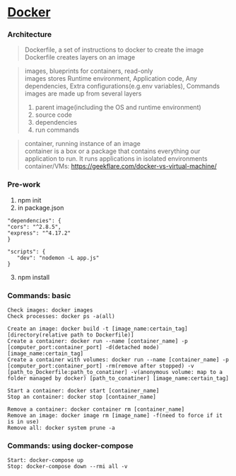 # [Docker](https://github.com/EricHuang950313/Docker)

### Architecture
> Dockerfile, a set of instructions to docker to create the image </br>
> Dockerfile creates layers on an image </br>

> images, blueprints for containers, read-only </br>
> images stores Runtime environment, Application code, Any dependencies, Extra configurations(e.g.env variables), Commands </br>
> images are made up from several layers </br>
> 1) parent image(including the OS and runtime environment)
> 2) source code  
> 3) dependencies
> 4) run commands

> container, running instance of an image </br>
> container is a box or a package that contains everything our application to run. It runs applications in isolated environments </br>
> container/VMs: https://geekflare.com/docker-vs-virtual-machine/ </br>

### Pre-work
1. npm init
2. in package.json
```
"dependencies": {
"cors": "^2.8.5",
"express": "^4.17.2"
}
```
```
"scripts": {
   "dev": "nodemon -L app.js"
}
```
3. npm install


### Commands: basic
```
Check images: docker images
Check processes: docker ps -a(all)
```
```
Create an image: docker build -t [image_name:certain_tag] [directory(relative path to Dockerfile)]
Create a container: docker run --name [container_name] -p [computer_port:container_port] -d(detached mode) [image_name:certain_tag]
Create a container with volumes: docker run --name [container_name] -p [computer_port:container_port] -rm(remove after stopped) -v [path_to_Dockerfile:path_to_conatiner] -v(anonymous volume: map to a folder managed by docker) [path_to_conatiner] [image_name:certain_tag]
```
```
Start a container: docker start [container_name]
Stop an container: docker stop [container_name]
```
```
Remove a container: docker container rm [container_name]
Remove an image: docker image rm [image_name] -f(need to force if it is in use)
Remove all: docker system prune -a
```

### Commands: using docker-compose
```
Start: docker-compose up
Stop: docker-compose down --rmi all -v
```
